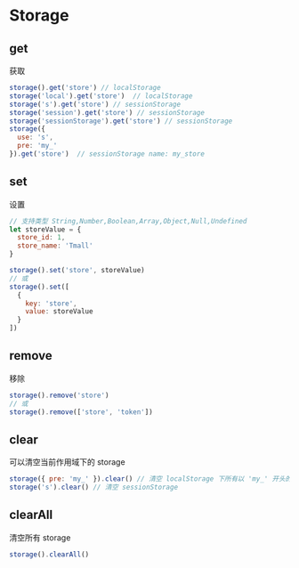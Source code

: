 # Storage

## get

获取

``` js
storage().get('store') // localStorage
storage('local').get('store')  // localStorage
storage('s').get('store') // sessionStorage
storage('session').get('store') // sessionStorage
storage('sessionStorage').get('store') // sessionStorage
storage({
  use: 's',
  pre: 'my_'
}).get('store')  // sessionStorage name: my_store
```

## set

设置

``` js
// 支持类型 String,Number,Boolean,Array,Object,Null,Undefined
let storeValue = {
  store_id: 1,
  store_name: 'Tmall'
}

storage().set('store', storeValue)
// 或
storage().set([
  {
    key: 'store',
    value: storeValue
  }
])
```


## remove

移除

``` js
storage().remove('store')
// 或
storage().remove(['store', 'token'])
```

## clear

可以清空当前作用域下的 storage

``` js
storage({ pre: 'my_' }).clear() // 清空 localStorage 下所有以 'my_' 开头的
storage('s').clear() // 清空 sessionStorage
```

## clearAll

清空所有 storage

``` js
storage().clearAll()
```